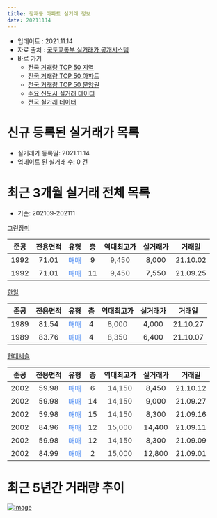 ```yaml
---
title: 장재동 아파트 실거래 정보
date: 20211114
---
```


* 업데이트 : 2021.11.14
* 자료 출처 : [국토교통부 실거래가 공개시스템](http://rt.molit.go.kr)
* 바로 가기
    * [전국 거래량 TOP 50 지역](https://apt-info.github.io/apt-trade-info/tr)
    * [전국 거래량 TOP 50 아파트](https://apt-info.github.io/apt-trade-info/ta)
    * [전국 거래량 TOP 50 분양권](https://apt-info.github.io/apt-trade-info/tb)
    * [주요 신도시 실거래 데이터](https://apt-info.github.io/apt-trade-info/newtown)
    * [전국 실거래 데이터](https://apt-info.github.io/apt-trade-info/all)



<script async src="https://pagead2.googlesyndication.com/pagead/js/adsbygoogle.js"></script>
<!-- 기본광고 -->
<ins class="adsbygoogle"
     style="display:block"
     data-ad-client="ca-pub-1142216861245946"
     data-ad-slot="4805727019"
     data-ad-format="auto"
     data-full-width-responsive="true"></ins>
<script>
     (adsbygoogle = window.adsbygoogle || []).push({});
</script>


# 신규 등록된 실거래가 목록

* 실거래가 등록일: 2021.11.14
* 업데이트 된 실거래 수: 0 건




<script async src="https://pagead2.googlesyndication.com/pagead/js/adsbygoogle.js"></script>
<!-- 기본광고 -->
<ins class="adsbygoogle"
     style="display:block"
     data-ad-client="ca-pub-1142216861245946"
     data-ad-slot="4805727019"
     data-ad-format="auto"
     data-full-width-responsive="true"></ins>
<script>
     (adsbygoogle = window.adsbygoogle || []).push({});
</script>


# 최근 3개월 실거래 전체 목록
* 기준: 202109-202111


[그린장미](https://search.naver.com/search.naver?query=%EA%B7%B8%EB%A6%B0%EC%9E%A5%EB%AF%B8)

|준공|전용면적|유형|층|역대최고가|실거래가|거래일|
|:---:|:---:|:---:|:---:|:---:|:---:|:---:|
|1992|71.01|<span style="color:#4285F3">매매</span>|9|<span style="color:#444444">9,450</span>|8,000|21.10.02|
|1992|71.01|<span style="color:#4285F3">매매</span>|11|<span style="color:#444444">9,450</span>|7,550|21.09.25|

[한일](https://search.naver.com/search.naver?query=%ED%95%9C%EC%9D%BC)

|준공|전용면적|유형|층|역대최고가|실거래가|거래일|
|:---:|:---:|:---:|:---:|:---:|:---:|:---:|
|1989|81.54|<span style="color:#4285F3">매매</span>|4|<span style="color:#444444">8,000</span>|4,000|21.10.27|
|1989|83.76|<span style="color:#4285F3">매매</span>|4|<span style="color:#444444">8,350</span>|6,400|21.10.07|

[현대세솔](https://search.naver.com/search.naver?query=%ED%98%84%EB%8C%80%EC%84%B8%EC%86%94)

|준공|전용면적|유형|층|역대최고가|실거래가|거래일|
|:---:|:---:|:---:|:---:|:---:|:---:|:---:|
|2002|59.98|<span style="color:#4285F3">매매</span>|6|<span style="color:#444444">14,150</span>|8,450|21.10.12|
|2002|59.98|<span style="color:#4285F3">매매</span>|14|<span style="color:#444444">14,150</span>|9,000|21.09.27|
|2002|59.98|<span style="color:#4285F3">매매</span>|15|<span style="color:#444444">14,150</span>|8,300|21.09.16|
|2002|84.96|<span style="color:#4285F3">매매</span>|12|<span style="color:#444444">15,000</span>|14,400|21.09.11|
|2002|59.98|<span style="color:#4285F3">매매</span>|12|<span style="color:#444444">14,150</span>|8,300|21.09.09|
|2002|84.99|<span style="color:#4285F3">매매</span>|2|<span style="color:#444444">15,000</span>|12,800|21.09.01|



<script async src="https://pagead2.googlesyndication.com/pagead/js/adsbygoogle.js"></script>
<!-- 기본광고 -->
<ins class="adsbygoogle"
     style="display:block"
     data-ad-client="ca-pub-1142216861245946"
     data-ad-slot="4805727019"
     data-ad-format="auto"
     data-full-width-responsive="true"></ins>
<script>
     (adsbygoogle = window.adsbygoogle || []).push({});
</script>


# 최근 5년간 거래량 추이


<div style="width:100%;">
    <canvas id="deal_progress" height="200"></canvas>
</div>

<script>
new Chart(document.getElementById("deal_progress"), {
    type: 'line',
    data: {
        labels: ['16.01','16.02','16.03','16.04','16.05','16.06','16.07','16.08','16.09','16.10','16.11','16.12','17.01','17.02','17.03','17.04','17.05','17.06','17.07','17.08','17.09','17.10','17.11','17.12','18.01','18.02','18.03','18.04','18.05','18.06','18.07','18.09','18.10','18.12','19.01','19.02','19.03','19.05','19.06','19.07','19.08','19.09','19.10','19.11','19.12','20.01','20.02','20.03','20.04','20.05','20.06','20.07','20.08','20.09','20.10','20.11','20.12','21.01','21.02','21.03','21.04','21.05','21.06','21.07','21.08','21.09','21.10'],
        datasets: [{
            label: '매매/분양권',
            data: [2,0,6,1,6,2,4,5,3,2,4,2,4,1,1,2,4,6,3,4,3,2,4,2,2,2,5,3,3,3,2,1,1,1,4,1,2,9,1,2,5,2,3,4,2,2,1,1,1,3,3,8,6,0,6,9,5,2,2,8,1,4,8,5,3,6,4],
            borderColor: "rgba(66, 133, 243, 1)",
            backgroundColor: "rgba(66, 133, 243, 0.05)",
            borderWidth: 1,
            pointRadius: 0,
            fill: false,
            lineTension: 0
        },{
            label: '전/월세',
            data: [1,1,1,2,4,0,3,2,0,1,1,0,2,2,2,1,3,1,1,0,2,2,1,1,2,0,1,1,2,2,1,0,2,1,1,1,0,2,0,2,1,0,1,2,0,2,0,0,2,0,0,2,2,3,0,1,1,0,0,1,1,1,0,0,0,0,0],
            borderColor: "rgba(255, 90, 0, 1)",
            backgroundColor: "rgba(255, 90, 0, 0.05)",
            borderWidth: 1,
            pointRadius: 0,
            fill: false,
            lineTension: 0
        },{
            label: '합계',
            data: [3,1,7,3,10,2,7,7,3,3,5,2,6,3,3,3,7,7,4,4,5,4,5,3,4,2,6,4,5,5,3,1,3,2,5,2,2,11,1,4,6,2,4,6,2,4,1,1,3,3,3,10,8,3,6,10,6,2,2,9,2,5,8,5,3,6,4],
            borderColor: "rgba(0, 0, 0, 1)",
            backgroundColor: "rgba(0, 0, 0, 0.03)",
            borderWidth: 0.1,
            pointRadius: 0,
            fill: true,
            lineTension: 0
        }
        ]
    },
    options: {
        responsive: true,
        title: {
            display: false
        },
        tooltips: {
            mode: 'index',
            intersect: false
        },
        hover: {
            mode: 'nearest',
            intersect: true
        },
        scales: {
            xAxes: [{
                display: true,
                scaleLabel: {
                    display: true,
                    labelString: '년/월'
                }
            }],
            yAxes: [{
                display: true,
                ticks: {
                    suggestedMin: 0,
                },
                scaleLabel: {
                    display: true,
                    labelString: '실거래 수'
                }
            }]
        }
    }
});

</script>


[![image](https://apt-info.github.io/images/2020-01-03-apt-trade-info/1024x500.png)](https://play.google.com/store/apps/details?id=com.aptinfo.apttradeinfo)

